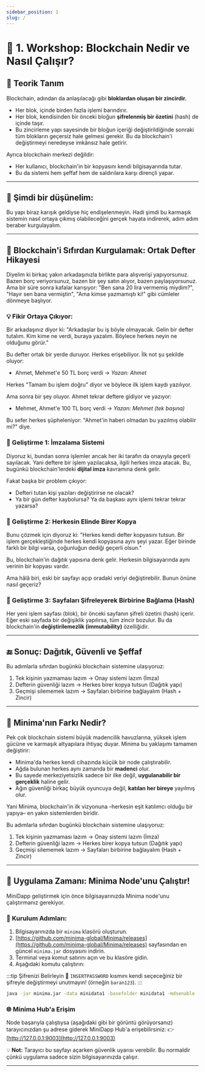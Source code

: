 ```yaml
---
sidebar_position: 1
slug: /
---
```


# 🧱 1. Workshop: Blockchain Nedir ve Nasıl Çalışır?

## 📘 Teorik Tanım

Blockchain, adından da anlaşılacağı gibi **bloklardan oluşan bir zincirdir.**

* Her blok, içinde birden fazla işlemi barındırır.
* Her blok, kendisinden bir önceki bloğun **şifrelenmiş bir özetini** (hash) de içinde taşır.
* Bu zincirleme yapı sayesinde bir bloğun içeriği değiştirildiğinde sonraki tüm blokların geçersiz hale gelmesi gerekir. Bu da blockchain'i değiştirmeyi neredeyse imkânsız hale getirir.

Ayrıca blockchain merkezi değildir:

* Her kullanıcı, blockchain'in bir kopyasını kendi bilgisayarında tutar.
* Bu da sistemi hem şeffaf hem de saldırılara karşı dirençli yapar.

---

## 🧠 Şimdi bir düşünelim:

Bu yapı biraz karışık geldiyse hiç endişelenmeyin.
Hadi şimdi bu karmaşık sistemin nasıl ortaya çıkmış olabileceğini gerçek hayata indirerek, adım adım beraber kurgulayalım.

---

## 📒 Blockchain'i Sıfırdan Kurgulamak: Ortak Defter Hikayesi

Diyelim ki birkaç yakın arkadaşınızla birlikte para alışverişi yapıyorsunuz. Bazen borç veriyorsunuz, bazen bir şey satın alıyor, bazen paylaşıyorsunuz. Ama bir süre sonra kafalar karışıyor: "Ben sana 20 lira vermemiş miydim?", "Hayır sen bana vermiştin", "Ama kimse yazmamıştı ki!" gibi cümleler dönmeye başlıyor.

### 💡 Fikir Ortaya Çıkıyor:

Bir arkadaşınız diyor ki: "Arkadaşlar bu iş böyle olmayacak. Gelin bir defter tutalım. Kim kime ne verdi, buraya yazalım. Böylece herkes neyin ne olduğunu görür."

Bu defter ortak bir yerde duruyor. Herkes erişebiliyor. İlk not şu şekilde oluyor:

* Ahmet, Mehmet'e 50 TL borç verdi → *Yazan: Ahmet*

Herkes "Tamam bu işlem doğru" diyor ve böylece ilk işlem kaydı yazılıyor.

Ama sonra bir şey oluyor. Ahmet tekrar deftere gidiyor ve yazıyor:

* Mehmet, Ahmet'e 100 TL borç verdi → *Yazan: Mehmet (tek başına)*

Bu sefer herkes şüpheleniyor: "Ahmet'in haberi olmadan bu yazılmış olabilir mi?" diye.

### 🔐 Geliştirme 1: İmzalama Sistemi

Diyoruz ki, bundan sonra işlemler ancak her iki tarafın da onayıyla geçerli sayılacak.
Yani deftere bir işlem yazılacaksa, ilgili herkes imza atacak.
Bu, bugünkü blockchain'lerdeki **dijital imza** kavramına denk gelir.

Fakat başka bir problem çıkıyor:

* Defteri tutan kişi yazıları değiştirirse ne olacak?
* Ya bir gün defter kaybolursa? Ya da başkası aynı işlemi tekrar tekrar yazarsa?

### 🔐 Geliştirme 2: Herkesin Elinde Birer Kopya

Bunu çözmek için diyoruz ki: "Herkes kendi defter kopyasını tutsun. Bir işlem gerçekleştiğinde herkes kendi kopyasına aynı şeyi yazar. Eğer birinde farklı bir bilgi varsa, çoğunluğun dediği geçerli olsun."

Bu, blockchain'in dağıtık yapısına denk gelir. Herkesin bilgisayarında aynı verinin bir kopyası vardır.

Ama hâlâ biri, eski bir sayfayı açıp oradaki veriyi değiştirebilir. Bunun önüne nasıl geçeriz?

### 🔐 Geliştirme 3: Sayfaları Şifreleyerek Birbirine Bağlama (Hash)

Her yeni işlem sayfası (blok), bir önceki sayfanın şifreli özetini (hash) içerir. Eğer eski sayfada bir değişiklik yapılırsa, tüm zincir bozulur. Bu da blockchain'in **değiştirilemezlik (immutability)** özelliğidir.

---

## 🔚 Sonuç: Dağıtık, Güvenli ve Şeffaf

Bu adımlarla sıfırdan bugünkü blockchain sistemine ulaşıyoruz:

1. Tek kişinin yazmaması lazım → Onay sistemi lazım (İmza)
2. Defterin güvenliği lazım → Herkes birer kopya tutsun (Dağıtık yapı)
3. Geçmişi silememek lazım → Sayfaları birbirine bağlayalım (Hash + Zincir)

---

## 🌟 Minima'nın Farkı Nedir?

Pek çok blockchain sistemi büyük madencilik havuzlarına, yüksek işlem gücüne ve karmaşık altyapılara ihtiyaç duyar. Minima bu yaklaşımı tamamen değiştirir:

* Minima'da herkes kendi cihazında küçük bir node çalıştırabilir.
* Ağda bulunan herkes aynı zamanda bir **madenci** olur.
* Bu sayede merkeziyetsizlik sadece bir ilke değil, **uygulanabilir bir gerçeklik** haline gelir.
* Ağın güvenliği birkaç büyük oyuncuya değil, **katılan her bireye** yayılmış olur.

Yani Minima, blockchain'in ilk vizyonuna –herkesin eşit katılımcı olduğu bir yapıya– en yakın sistemlerden biridir.

Bu adımlarla sıfırdan bugünkü blockchain sistemine ulaşıyoruz:

1. Tek kişinin yazmaması lazım → Onay sistemi lazım (İmza)
2. Defterin güvenliği lazım → Herkes birer kopya tutsun (Dağıtık yapı)
3. Geçmişi silememek lazım → Sayfaları birbirine bağlayalım (Hash + Zincir)

---

## 🚀 Uygulama Zamanı: Minima Node'unu Çalıştır!

MiniDapp geliştirmek için önce bilgisayarınızda Minima node'unu çalıştırmanız gerekiyor.

### 🔧 Kurulum Adımları:

1. Bilgisayarınızda bir `minima` klasörü oluşturun.
2. [https://github.com/minima-global/Minima/releases](https://github.com/minima-global/Minima/releases) sayfasından en güncel `minima.jar` dosyasını indirin.
3. Terminal veya komut satırını açın ve bu klasöre gidin.
4. Aşağıdaki komutu çalıştırın:

:::tip Şifrenizi Belirleyin
🔑 `INSERTPASSWORD` kısmını kendi seçeceğiniz bir şifreyle değiştirmeyi unutmayın! (örneğin `baran123`).
:::

```bash
java -jar minima.jar -data minidata1 -basefolder minidata1 -mdsenable -mdspassword INSERTPASSWORD
```

### 🌐 Minima Hub'a Erişim

Node başarıyla çalıştıysa (aşağıdaki gibi bir görüntü görüyorsanız) tarayıcınızdan şu adrese giderek MiniDapp Hub'a erişebilirsiniz: 👉 [http://127.0.0.1:9003](http://127.0.0.1:9003)

💡 **Not:** Tarayıcı bu sayfayı açarken güvenlik uyarısı verebilir. Bu normaldir çünkü uygulama sadece sizin bilgisayarınızda çalışır.

---
